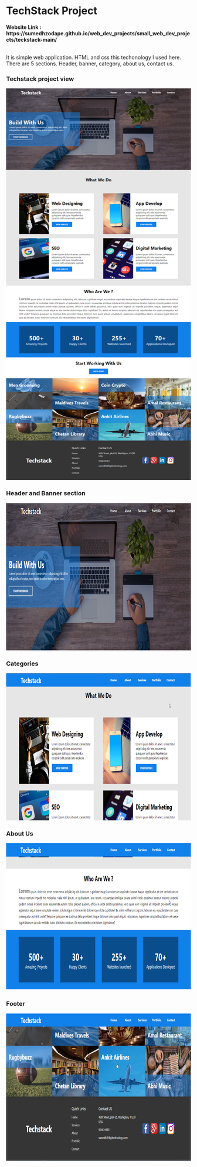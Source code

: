 <h1>TechStack Project</h1>
<strong>Website Link : https://sumedhzodape.github.io/web_dev_projects/small_web_dev_projects/teckstack-main/</strong>
<br>
<br>
<p>It is simple web application. HTML and css this techonology I used here. There are 5 sections. Header, banner, category, about us, contact us. </p>

<h3>Techstack project view</h3>
<img src="project-images/techstack1.png" width="600px"/>

<h3>Header and Banner section</h3>
<img src="project-images/techstack2.png" height="400px"/>

<h3>Categories</h3>
<img src="project-images/teckstack3.png" height="400px"/>

<h3>About Us</h3>
<img src="project-images/teckstack4.png" height="400px"/>

<h3>Footer</h3>
<img src="project-images/teckstack5.png" height="400px"/>
